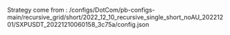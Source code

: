 Strategy come from : /configs/DotCom/pb-configs-main/recursive_grid/short/2022_12_10_recursive_single_short_noAU_20221201/SXPUSDT_20221210060158_3c75a/config.json